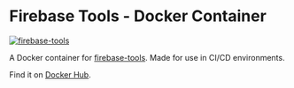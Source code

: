 # Firebase Tools - Docker Container
[![firebase-tools](https://img.shields.io/badge/firebase--tools-v.1.15.1-blue)](https://www.npmjs.com/package/firebase-tools)

A Docker container for [firebase-tools](https://www.npmjs.com/package/firebase-tools). Made for use in CI/CD environments.

Find it on [Docker Hub](https://hub.docker.com/repository/docker/wizardrylabs/firebase-tools).
